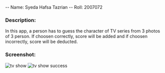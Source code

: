 -- Name: Syeda Hafsa Tazrian
-- Roll: 2007072

### Description:
In this app, a person has to guess the character of TV series from 3 photos of 3 person. If choosen correctly, score will be added and if choosen incorrectly, score will be deducted. 

### Screenshot:

![tv show](https://github.com/user-attachments/assets/af2ef5cc-7edb-4439-ac46-21b59fc9c346)   ![tv show success](https://github.com/user-attachments/assets/1a1a4279-6517-42c8-9fad-cb184f9afe41)

